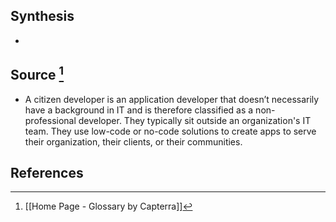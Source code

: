 ## Synthesis
- 
## Source [^1]
- A citizen developer is an application developer that doesn’t necessarily have a background in IT and is therefore classified as a non-professional developer. They typically sit outside an organization's IT team. They use low-code or no-code solutions to create apps to serve their organization, their clients, or their communities.
## References

[^1]: [[Home Page - Glossary by Capterra]]